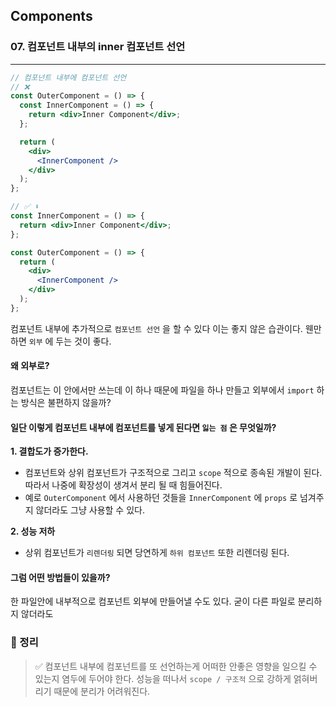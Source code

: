 ## Components

### 07. 컴포넌트 내부의 inner 컴포넌트 선언

---

```jsx
// 컴포넌트 내부에 컴포넌트 선언
// ❌
const OuterComponent = () => {
  const InnerComponent = () => {
    return <div>Inner Component</div>;
  };

  return (
    <div>
      <InnerComponent />
    </div>
  );
};

// ✅ ⬇️
const InnerComponent = () => {
  return <div>Inner Component</div>;
};

const OuterComponent = () => {
  return (
    <div>
      <InnerComponent />
    </div>
  );
};
```

컴포넌트 내부에 추가적으로 `컴포넌트 선언` 을 할 수 있다 이는 좋지 않은 습관이다.
웬만하면 `외부` 에 두는 것이 좋다.

#### 왜 외부로?

컴포넌트는 이 안에서만 쓰는데 이 하나 때문에 파일을 하나 만들고 외부에서 `import` 하는 방식은 불편하지 않을까?

#### 일단 이렇게 컴포넌트 내부에 컴포넌트를 넣게 된다면 `잃는 점` 은 무엇일까?

**1. 결합도가 증가한다.**

- 컴포넌트와 상위 컴포넌트가 구조적으로 그리고 `scope` 적으로 종속된 개발이 된다. 따라서 나중에 확장성이 생겨서 분리 될 때 힘들어진다.
- 예로 `OuterComponent` 에서 사용하던 것들을 `InnerComponent` 에 `props` 로 넘겨주지 않더라도 그냥 사용할 수 있다.

**2. 성능 저하**

- 상위 컴포넌트가 `리렌더링` 되면 당연하게 `하위 컴포넌트` 또한 리렌더링 된다.

#### 그럼 어떤 방법들이 있을까?

한 파일안에 내부적으로 컴포넌트 외부에 만들어낼 수도 있다. 굳이 다른 파일로 분리하지 않더라도

### 📌 정리

> ✅ 컴포넌트 내부에 컴포넌트를 또 선언하는게 어떠한 안좋은 영향을 일으킬 수 있는지 염두에 두어야 한다. 성능을 떠나서 `scope / 구조적` 으로 강하게 얽혀버리기 때문에 분리가 어려워진다.
